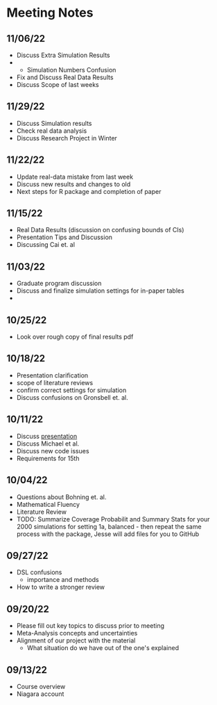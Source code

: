 # Meeting Notes

## 11/06/22

* Discuss Extra Simulation Results
* + Simulation Numbers Confusion 
* Fix and Discuss Real Data Results
* Discuss Scope of last weeks

## 11/29/22

* Discuss Simulation results
* Check real data analysis
* Discuss Research Project in Winter

## 11/22/22

* Update real-data mistake from last week
* Discuss new results and changes to old
* Next steps for R package and completion of paper

## 11/15/22

* Real Data Results (discussion on confusing bounds of CIs)
* Presentation Tips and Discussion
* Discussing Cai et. al

## 11/03/22

* Graduate program discussion
* Discuss and finalize simulation settings for in-paper tables
* 

## 10/25/22

* Look over rough copy of final results pdf

## 10/18/22

* Presentation clarification
* scope of literature reviews
* confirm correct settings for simulation
* Discuss confusions on Gronsbell et. al.

## 10/11/22

* Discuss [presentation](https://github.com/jlgrons/Healthcare-DataScience-Reading-Group/tree/main/Fall%202022%20Slides)
* Discuss Michael et al.
* Discuss new code issues
* Requirements for 15th

## 10/04/22

* Questions about Bohning et. al.
* Mathematical Fluency
* Literature Review
* TODO: Summarize Coverage Probabilit and Summary Stats for your 2000 simulations for setting 1a, balanced - then repeat the same process with the package, Jesse will add files for you to GitHub

## 09/27/22

* DSL confusions
  - importance and methods
* How to write a stronger review

## 09/20/22

* Please fill out key topics to discuss prior to meeting
* Meta-Analysis concepts and uncertainties
* Alignment of our project with the material
  - What situation do we have out of the one's explained

## 09/13/22

* Course overview
* Niagara account
